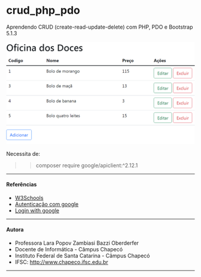 # crud_php_pdo
Aprendendo CRUD (create-read-update-delete) com PHP, PDO e Bootstrap 5.1.3

![Tela](https://github.com/laraoberderfer/crud_php_pdo/blob/main/Capturar.PNG)

Necessita de:
>> composer require google/apiclient:^2.12.1

------------------------------------------------------------------------------------------------
#### Referências
- [W3Schools](https://www.w3schools.com/)
- [Autenticação com google](https://www.fabricadecodigo.com/adicionando-autenticacao-do-google-ao-seu-web-app/)
- [Login with google](https://yourblogcoach.com/login-with-google-account-using-php/)

-------------------------------------------------------------------------------------------------
#### Autora
- Professora Lara Popov Zambiasi Bazzi Oberderfer
- Docente de Informática - Câmpus Chapecó
- Instituto Federal de Santa Catarina - Câmpus Chapecó
- IFSC: http://www.chapeco.ifsc.edu.br
-------------------------------------------------------------------------------------------------
